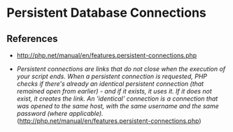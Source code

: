 # Persistent Database Connections 

## References
* http://php.net/manual/en/features.persistent-connections.php

* *Persistent connections are links that do not close when the execution of your script ends. When a persistent connection is requested, PHP checks if there's already an identical persistent connection (that remained open from earlier) - and if it exists, it uses it. If it does not exist, it creates the link. An 'identical' connection is a connection that was opened to the same host, with the same username and the same password (where applicable).* (http://php.net/manual/en/features.persistent-connections.php)
